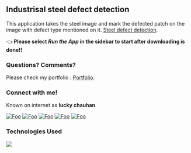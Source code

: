 ## Industrisal steel defect detection

This application takes the steel image and mark the defected patch on the image with defect type mentioned on it. [Steel defect detection](https://github.com/luckyRajputana/Steel-Defect-Detection).


👈 **Please select _Run the App_ in the sidebar to start after downloading is done!!**

### Questions? Comments?

Please check my portfolio :  [Portfolio](https://luckyportfolio.herokuapp.com/portfolio/).

### Connect with me!
Known on internet as **lucky chauhan**

[![Foo](https://img.icons8.com/bubbles/100/000000/linkedin.png)](www.linkedin.com/in/luckychauhan14994)
[![Foo](https://img.icons8.com/bubbles/100/000000/github.png)](https://github.com/luckyRajputana?tab=repositories)
[![Foo](https://img.icons8.com/bubbles/100/000000/twitter.png)](https://twitter.com/LUCKYCH63212573)
[![Foo](https://img.icons8.com/bubbles/100/000000/facebook.png)](https://www.facebook.com/luck.chauhan)
[![Foo](https://img.icons8.com/bubbles/100/000000/instagram-new.png)](https://www.instagram.com/Luck_Chauhan14/)



### Technologies Used

![](https://forthebadge.com/images/badges/made-with-python.svg)
